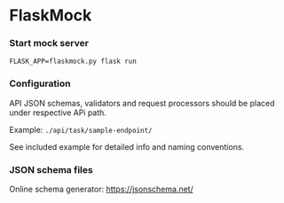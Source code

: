 # FlaskMock

### Start mock server

`FLASK_APP=flaskmock.py flask run`


### Configuration

API JSON schemas, validators and request processors should be placed under respective APi path.

Example:
`./api/task/sample-endpoint/`

See included example for detailed info and naming conventions.

### JSON schema files

Online schema generator: https://jsonschema.net/
